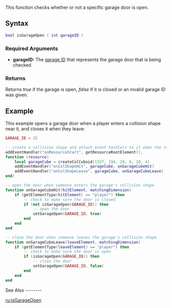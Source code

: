 This function checks whether or not a specific garage door is open.

Syntax
------

``` lua
bool isGarageOpen ( int garageID )
```

### Required Arguments

-   **garageID:** The [garage ID](/docs/garage.md "wikilink") that represents the garage door that is being checked.

### Returns

Returns *true* if the garage is open, *false* if it is closed or an invalid garage ID was given.

Example
-------

<section name="Server" class="server" show="true">
This example opens a garage door when a player enters a collision shape near it, and closes it when they leave:

``` lua
GARAGE_ID = 25

-- create a collision shape and attach event handlers to it when the resource starts
addEventHandler("onResourceStart", getResourceRootElement(),
function (resource)
    local garageCube = createColCuboid(1337, 194, 28, 6, 10, 4)
    addEventHandler("onColShapeHit", garageCube, onGarageCubeHit)
    addEventHandler("onColShapeLeave", garageCube, onGarageCubeLeave)
end)

-- open the door when someone enters the garage's collision shape
function onGarageCubeHit(hitElement, matchingDimension)
    if (getElementType(hitElement) == "player") then
        -- check to make sure the door is closed
        if (not isGarageOpen(GARAGE_ID)) then
            -- open the door
            setGarageOpen(GARAGE_ID, true)
        end
    end
end

-- close the door when someone leaves the garage's collision shape
function onGarageCubeLeave(leaveElement, matchingDimension)
    if (getElementType(leaveElement) == "player") then
        -- check to make sure the door is open
        if (isGarageOpen(GARAGE_ID)) then
            -- close the door
            setGarageOpen(GARAGE_ID, false)
        end
    end
end
```

</section>
See Also
--------

[ru:isGarageOpen](/docs/ru-isgarageopen.md "wikilink")
